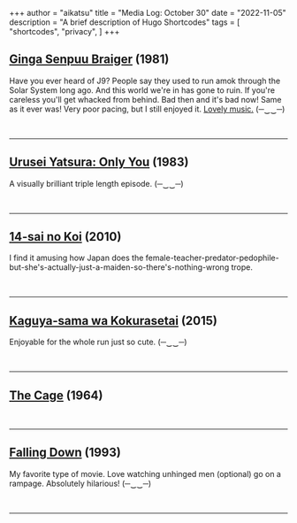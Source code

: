 +++
author = "aikatsu"
title = "Media Log: October 30"
date = "2022-11-05"
description = "A brief description of Hugo Shortcodes"
tags = [
    "shortcodes",
    "privacy",
]
+++

## [Ginga Senpuu Braiger](https://anidb.net/anime/3117) (1981)
<!--more-->
Have you ever heard of J9? People say they used to run amok through the Solar System long ago. And this world we're in has gone to ruin. If you're careless you'll get whacked from behind. Bad then and it's bad now! Same as it ever was!
Very poor pacing, but I still enjoyed it.
[Lovely music.](https://www.youtube.com/watch?v=F90CGsxgZ3g)
(─‿‿─)

<br>

---

## [Urusei Yatsura: Only You](https://anidb.net/anime/378) (1983)
A visually brilliant triple length episode.
(─‿‿─)

<br>

---

## [14-sai no Koi](https://www.mangaupdates.com/series/3un55ce/14-sai-no-koi) (2010)
I find it amusing how Japan does the female-teacher-predator-pedophile-but-she's-actually-just-a-maiden-so-there's-nothing-wrong trope.

<br>

---

## [Kaguya-sama wa Kokurasetai](https://www.mangaupdates.com/series/ie24f2g/kaguya-sama-wa-kokurasetai-tensai-tachi-no-renai-zunousen) (2015)
Enjoyable for the whole run just so cute.
(─‿‿─)

<br>

---

## [The Cage](https://www.imdb.com/title/tt0884831/) (1964)

<br>

---

## [Falling Down](https://www.imdb.com/title/tt0884831/) (1993)
My favorite type of movie. Love watching unhinged men (optional) go on a rampage. Absolutely hilarious!
(─‿‿─)

<br>

---

<br>


